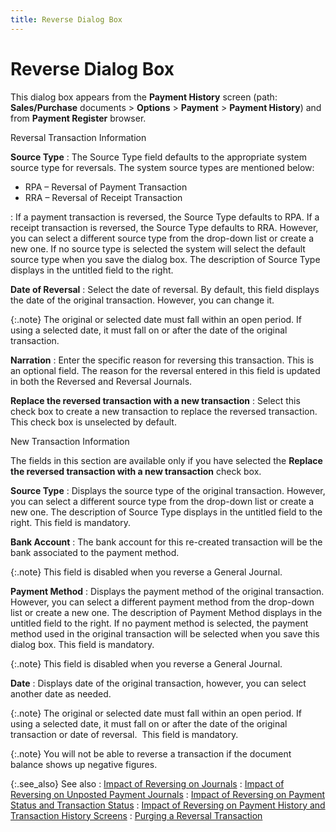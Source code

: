 ```yaml
---
title: Reverse Dialog Box
---
```


# Reverse Dialog Box


This dialog box appears from the **Payment 
 History** screen (path: **Sales/Purchase**  documents > **Options** > **Payment** > **Payment 
 History**) and from **Payment Register**  browser.


Reversal Transaction Information


**Source Type**
: The Source Type field defaults to the appropriate  system source type for reversals. The system source types are mentioned  below:

- RPA – Reversal  of Payment Transaction
- RRA – Reversal  of Receipt Transaction

: If a payment transaction is reversed, the Source  Type defaults to RPA. If a receipt transaction is reversed, the Source  Type defaults to RRA. However, you can select a different source type  from the drop-down list or create a new one. If no source type is selected  the system will select the default source type when you save the dialog  box. The description of Source Type displays in the untitled field to  the right.


**Date of Reversal**
: Select the date of reversal. By default, this field  displays the date of the original transaction. However, you can change  it.


{:.note}
The original or selected date must fall within  an open period. If using a selected date, it must fall on or after the  date of the original transaction.


**Narration**
: Enter the specific reason for reversing this transaction.  This is an optional field. The reason for the reversal entered in this  field is updated in both the Reversed and Reversal Journals.


**Replace the reversed transaction with a new transaction**
: Select this check box to create a new transaction  to replace the reversed transaction. This check box is unselected by default.


New Transaction Information


The fields in this section are available only if you have selected the  **Replace the reversed transaction with 
 a new transaction** check box.


**Source Type**
: Displays the source type of the original transaction.  However, you can select a different source type from the drop-down list  or create a new one. The description of Source Type displays in the untitled  field to the right. This field is mandatory.


**Bank Account**
: The bank account for this re-created transaction  will be the bank associated to the payment method.


{:.note}
This field is disabled when you reverse a  General Journal.


**Payment Method**
: Displays the payment method of the original transaction.  However, you can select a different payment method from the drop-down  list or create a new one. The description of Payment Method displays in  the untitled field to the right. If no payment method is selected, the  payment method used in the original transaction will be selected when  you save this dialog box. This field is mandatory.


{:.note}
This field is disabled when you reverse a  General Journal.


**Date**
: Displays date of the original transaction, however,  you can select another date as needed.


{:.note}
The original or selected date must fall within  an open period. If using a selected date, it must fall on or after the  date of the original transaction or date of reversal.  This  field is mandatory.


{:.note}
You will not be able to reverse a transaction  if the document balance shows up negative figures.


{:.see_also}
See also
: [Impact  of Reversing on Journals]({{site.acc_baseurl}}/misc/impact_of_reversing_on_journals_reverse_dialog_box.html)
: [Impact  of Reversing on Unposted Payment Journals]({{site.acc_baseurl}}/misc/impact_of_reversing_on_unposted_payment_journals.html)
: [Impact  of Reversing on Payment Status and Transaction Status]({{site.acc_baseurl}}/misc/impact_of_reversing_on_payment_status_and_transaction_status.html)
: [Impact  of Reversing on Payment History and Transaction History Screens]({{site.acc_baseurl}}/misc/impact_of_reversing_on_payment_history_and_transaction_history_screens.html)
: [Purging  a Reversal Transaction]({{site.acc_baseurl}}/misc/purging_a_reversal_transaction.html)
